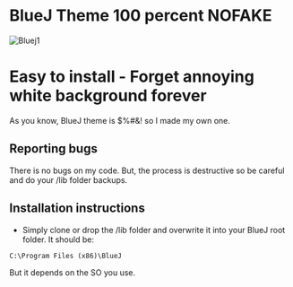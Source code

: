 # BlueJ Theme 100 percent NOFAKE


![Bluej1](moracabanas.github.com/BlueJ-Theme-100-percent-NOFAKE/img/Blluej1.jpg)


Easy to install - Forget annoying white background forever
=================

As you know, BlueJ theme is $%#&! so I made my own one.

Reporting bugs
--------------

There is no bugs on my code. 
But, the process is destructive so be careful and do your /lib folder backups. 


Installation instructions
-------



* Simply clone or drop the /lib folder and overwrite it into your BlueJ root folder. It should be:

`C:\Program Files (x86)\BlueJ`

But it depends on the SO you use.
